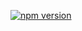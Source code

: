 [![npm version](https://badge.fury.io/js/@uiid%2Ftypography.svg)](https://badge.fury.io/js/@uiid%2Ftypography)
